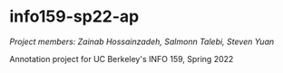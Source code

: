 # info159-sp22-ap
*Project members: Zainab Hossainzadeh, Salmonn Talebi, Steven Yuan*

Annotation project for UC Berkeley's INFO 159, Spring 2022
